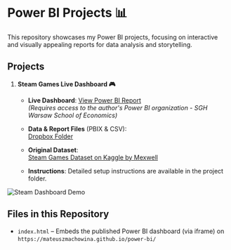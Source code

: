 # Power BI Projects 📊

This repository showcases my Power BI projects, focusing on interactive and visually appealing reports for data analysis and storytelling.

## Projects

1. **Steam Games Live Dashboard 🎮**  
   - **Live Dashboard**: [View Power BI Report](https://mateuszmachowina.github.io/power-bi/)  
_(Requires access to the author's Power BI organization - SGH Warsaw School of Economics)_

    - **Data & Report Files** (PBIX & CSV):  
[Dropbox Folder](https://www.dropbox.com/scl/fo/pmlkytelrngcq355sudr8/ANhIpyJfX_slSb3Xf0OcMMg?rlkey=3cs9o3qc67xoimswj7gem37m0&st=ihukqkwf&dl=0)

   - **Original Dataset**:  
[Steam Games Dataset on Kaggle by Mexwell](https://www.kaggle.com/datasets/mexwell/steamgames)

   - **Instructions**: Detailed setup instructions are available in the project folder.

![Steam Dashboard Demo](steam-games-dashboard/assets/steam-games-dashboard-overview.gif)

## Files in this Repository

- `index.html` – Embeds the published Power BI dashboard (via iframe) on `https://mateuszmachowina.github.io/power-bi/`

